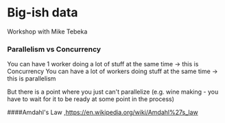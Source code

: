 # Big-ish data
Workshop with Mike Tebeka

### Parallelism vs Concurrency
You can have 1 worker doing a lot of stuff at the same time -> this is Concurrency
You can have a lot of workers doing stuff at the same time -> this is parallelism

But there is a point where you just can't parallelize (e.g. wine making - you have to wait for it to be ready at some 
point in the process)


####Amdahl's Law
,https://en.wikipedia.org/wiki/Amdahl%27s_law